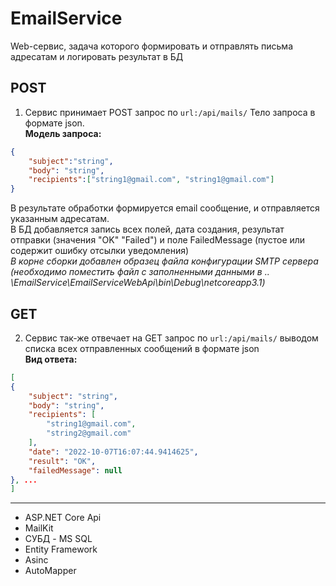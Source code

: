 # EmailService
Web-cервис, задача которого формировать и отправлять письма адресатам и логировать результат в БД <br>
## POST
1. Сервис принимает POST запрос по `url:/api/mails/` Тело запроса в формате json. <br>
**Модель запроса:**
```json
{
    "subject":"string",
    "body": "string",
    "recipients":["string1@gmail.com", "string1@gmail.com"]
}
```
В результате обработки формируется email сообщение, и отправляется указанным адресатам. <br>
В БД добавляется запись всех полей, дата создания, результат отправки (значения "OK" "Failed") и поле FailedMessage (пустое или содержит ошибку отсылки уведомления) <br>
_В корне сборки добавлен образец файла конфигурации SMTP сервера <br>(необходимо поместить файл с заполненными данными в .. \EmailService\EmailServiceWebApi\bin\Debug\netcoreapp3.1)_ <br>
## GET
2. Сервис так-же отвечает на GET запрос по `url:/api/mails/` выводом списка всех отправленных сообщений в формате json <br>
**Вид ответа:**
```json
[
{
    "subject": "string",
    "body": "string",
    "recipients": [
        "string1@gmail.com",
        "string2@gmail.com"
    ],
    "date": "2022-10-07T16:07:44.9414625",
    "result": "OK",
    "failedMessage": null
}, ...
]
```
----
- ASP.NET Core Api
- MailKit
- СУБД - MS SQL
- Entity Framework
- Asinc
- AutoMapper
